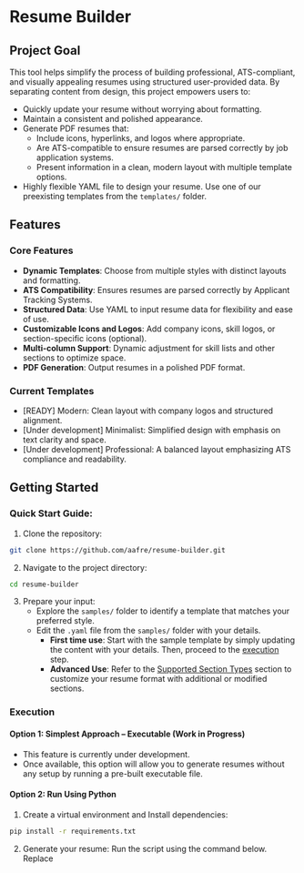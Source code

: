 # Resume Builder 


## Project Goal

This tool helps simplify the process of building professional, ATS-compliant, and visually appealing resumes using structured user-provided data. By separating content from design, this project empowers users to:
- Quickly update your resume without worrying about formatting.
- Maintain a consistent and polished appearance.
- Generate PDF resumes that:
    - Include icons, hyperlinks, and logos where appropriate.
    - Are ATS-compatible to ensure resumes are parsed correctly by job application systems.
    - Present information in a clean, modern layout with multiple template options.
- Highly flexible YAML file to design your resume. Use one of our preexisting templates from the `templates/` folder. 


## Features

### Core Features

- **Dynamic Templates**: Choose from multiple styles with distinct layouts and formatting.
- **ATS Compatibility**: Ensures resumes are parsed correctly by Applicant Tracking Systems.
- **Structured Data**: Use YAML to input resume data for flexibility and ease of use.
- **Customizable Icons and Logos**: Add company icons, skill logos, or section-specific icons (optional).
- **Multi-column Support**: Dynamic adjustment for skill lists and other sections to optimize space.
- **PDF Generation**: Output resumes in a polished PDF format.


### Current Templates
- [READY] Modern: Clean layout with company logos and structured alignment.
- [Under development] Minimalist: Simplified design with emphasis on text clarity and space.
- [Under development] Professional: A balanced layout emphasizing ATS compliance and readability.

## Getting Started

### Quick Start Guide: 

1. Clone the repository:

```bash
git clone https://github.com/aafre/resume-builder.git
```

2. Navigate to the project directory: 

```bash
cd resume-builder
```

3. Prepare your input: 
    - Explore the `samples/` folder to identify a template that matches your preferred style.
    - Edit the `.yaml` file from the `samples/` folder with your details.
        - **First time use**: Start with the sample template by simply updating the content with your details. Then, proceed to the [execution](#execution) step.
        - **Advanced Use**: Refer to the [Supported Section Types](#supported-section-types) section to customize your resume format with additional or modified sections.


### Execution


#### Option 1: Simplest Approach – Executable (Work in Progress)

- This feature is currently under development.
- Once available, this option will allow you to generate resumes without any setup by running a pre-built executable file.


#### Option 2: Run Using Python

1. Create a virtual environment and Install dependencies: 

```bash
pip install -r requirements.txt
```


2. Generate your resume:
Run the script using the command below. Replace <template> with the desired template name, <input> with the path to your `.yaml` file, and <output> with the desired output file location.

```bash 
python resume_generator.py --template modern --input data/sample.yml --output output/resume.pdf
```

Flag Details:
- `--template`: Specify the template name (modern, etc.).
- `--input`: Path to the .yaml file containing resume data.
- `--output`: Path to save the generated PDF.


#### Option 3:Run Using Docker

1. Build the Docker Image:

```bash 
docker build -t resume-builder .
```

2. Run the container: 

```bash 
docker run -it --rm -v "${pwd}:/app/" --entrypoint /bin/bash resume-builder
```

For windows users, replace `${pwd}` with `%cd%`.

3. Generate Your Resume:

```bash
python resume_generator.py --template modern --input data/sample.yml --output output/resume.pdf
```
